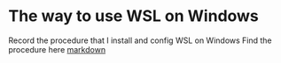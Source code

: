 # The way to use WSL on Windows
 Record the procedure that I install and config WSL on Windows
Find the procedure here [markdown](./The%20way%20to%20use%20WSL.md)